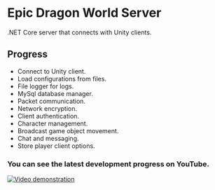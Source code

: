 # Epic Dragon World Server
.NET Core server that connects with Unity clients.

## Progress
- Connect to Unity client.
- Load configurations from files.
- File logger for logs.
- MySql database manager.
- Packet communication.
- Network encryption.
- Client authentication.
- Character management.
- Broadcast game object movement.
- Chat and messaging.
- Store player client options.

### You can see the latest development progress on YouTube.
[![Video demonstration](https://img.youtube.com/vi/iQPzHTy7uz0/0.jpg)](https://www.youtube.com/watch?v=iQPzHTy7uz0&list=PLNuit1aMUWTDRll1MGF7Cqn_lX-BqKpZn&index=5)

